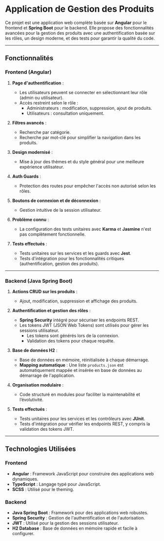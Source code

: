 # Application de Gestion des Produits

Ce projet est une application web complète basée sur **Angular** pour le frontend et **Spring Boot** pour le backend. Elle propose des fonctionnalités avancées pour la gestion des produits avec une authentification basée sur les rôles, un design moderne, et des tests pour garantir la qualité du code.

---

## Fonctionnalités

### Frontend (Angular)
1. **Page d'authentification** :
   - Les utilisateurs peuvent se connecter en sélectionnant leur rôle (admin ou utilisateur).
   - Accès restreint selon le rôle :
     - Administrateurs : modification, suppression, ajout de produits.
     - Utilisateurs : consultation uniquement.

2. **Filtres avancés** :
   - Recherche par catégorie.
   - Recherche par mot-clé pour simplifier la navigation dans les produits.

3. **Design modernisé** :
   - Mise à jour des thèmes et du style général pour une meilleure expérience utilisateur.

4. **Auth Guards** :
   - Protection des routes pour empêcher l'accès non autorisé selon les rôles.

5. **Boutons de connexion et de déconnexion** :
   - Gestion intuitive de la session utilisateur.

6. **Problème connu** :
   - La configuration des tests unitaires avec **Karma** et **Jasmine** n'est pas complètement fonctionnelle.

7. **Tests effectués** :
   - Tests unitaires sur les services et les guards avec **Jest**.
   - Tests d'intégration pour les fonctionnalités critiques (authentification, gestion des produits).

---

### Backend (Java Spring Boot)
1. **Actions CRUD sur les produits** :
   - Ajout, modification, suppression et affichage des produits.

2. **Authentification et gestion des rôles** :
   - **Spring Security** intégré pour sécuriser les endpoints REST.
   - Les tokens JWT (JSON Web Tokens) sont utilisés pour gérer les sessions utilisateur.
     - Les tokens sont générés lors de la connexion.
     - Validation des tokens pour chaque requête.

3. **Base de données H2** :
   - Base de données en mémoire, réinitialisée à chaque démarrage.
   - **Mapping automatique** : Une liste `products.json` est automatiquement mappée et insérée en base de données au démarrage de l'application.

4. **Organisation modulaire** :
   - Code structuré en modules pour faciliter la maintenabilité et l’évolutivité.

5. **Tests effectués** :
   - Tests unitaires pour les services et les contrôleurs avec **JUnit**.
   - Tests d'intégration pour vérifier les endpoints REST, y compris la validation des tokens JWT.

---

## Technologies Utilisées

### Frontend
- **Angular** : Framework JavaScript pour construire des applications web dynamiques.
- **TypeScript** : Langage typé pour JavaScript.
- **SCSS** : Utilisé pour le theming.

### Backend
- **Java Spring Boot** : Framework pour des applications web robustes.
- **Spring Security** : Gestion de l'authentification et de l'autorisation.
- **JWT** : Utilisé pour la gestion des sessions utilisateur.
- **H2 Database** : Base de données en mémoire rapide et facile à configurer.
